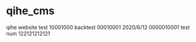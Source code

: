 # qihe_cms
qihe website
test 10001000
backtest 00010001
2020/6/12 0000010001
test num  122121212121
